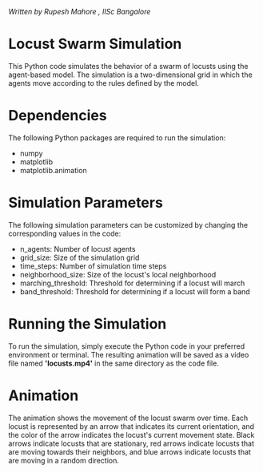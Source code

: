 *Written by Rupesh Mahore , IISc Bangalore*
# Locust Swarm Simulation
This Python code simulates the behavior of a swarm of locusts using the agent-based model. The simulation is a two-dimensional grid in which the agents move according to the rules defined by the model.

# Dependencies
The following Python packages are required to run the simulation:

* numpy
* matplotlib
* matplotlib.animation


# Simulation Parameters
The following simulation parameters can be customized by changing the corresponding values in the code:

* n_agents: Number of locust agents
* grid_size: Size of the simulation grid
* time_steps: Number of simulation time steps
* neighborhood_size: Size of the locust's local neighborhood
* marching_threshold: Threshold for determining if a locust will march
* band_threshold: Threshold for determining if a locust will form a band

# Running the Simulation
To run the simulation, simply execute the Python code in your preferred environment or terminal. The resulting animation will be saved as a video file named **'locusts.mp4'** in the same directory as the code file.

# Animation
The animation shows the movement of the locust swarm over time. Each locust is represented by an arrow that indicates its current orientation, and the color of the arrow indicates the locust's current movement state. Black arrows indicate locusts that are stationary, red arrows indicate locusts that are moving towards their neighbors, and blue arrows indicate locusts that are moving in a random direction.
